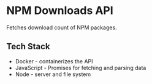 # NPM Downloads API
Fetches download count of NPM packages.

## Tech Stack
* Docker - containerizes the API
* JavaScript - Promises for fetching and parsing data
* Node - server and file system
